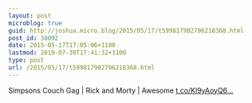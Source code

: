 ```yaml
---
layout: post
microblog: true
guid: http://joshua.micro.blog/2015/05/17/t599817902796218368.html
post_id: 38092
date: 2015-05-17T17:05:06+1100
lastmod: 2019-07-30T17:41:32+1100
type: post
url: /2015/05/17/t599817902796218368.html
---
```

Simpsons Couch Gag | Rick and Morty | Awesome [t.co/Kl9yAoyQ6...](http://t.co/Kl9yAoyQ6R)
